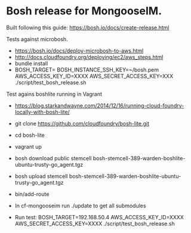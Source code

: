Bosh release for MongooseIM.
========================

Built following this guide:
https://bosh.io/docs/create-release.html

Tests against microbosh.
* https://bosh.io/docs/deploy-microbosh-to-aws.html
* http://docs.cloudfoundry.org/deploying/ec2/aws_steps.html
* bundle install
* BOSH_TARGET=<BOSH IP> BOSH_INSTANCE_SSH_KEY=~/bosh.pem AWS_ACCESS_KEY_ID=XXXX AWS_SECRET_ACCESS_KEY=XXX ./script/test_bosh_release.sh




Test agains boshlite running in Vagrant
* https://blog.starkandwayne.com/2014/12/16/running-cloud-foundry-locally-with-bosh-lite/
* git clone https://github.com/cloudfoundry/bosh-lite.git
* cd bosh-lite
* vagrant up
* bosh download public stemcell bosh-stemcell-389-warden-boshlite-ubuntu-trusty-go_agent.tgz
* bosh upload stemcell bosh-stemcell-389-warden-boshlite-ubuntu-trusty-go_agent.tgz
* bin/add-route

* In cf-mongooseim run ./update to get all submodules 
* Run test: BOSH_TARGET=192.168.50.4  AWS_ACCESS_KEY_ID=XXXX AWS_SECRET_ACCESS_KEY=XXXX ./script/test_bosh_release.sh
